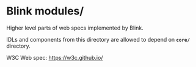 # Blink modules/

Higher level parts of web specs implemented by Blink.

IDLs and components from this directory are allowed to depend on **`core/`**
directory.

W3C Web spec: https://w3c.github.io/
